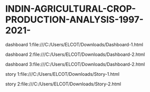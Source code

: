 # INDIN-AGRICULTURAL-CROP-PRODUCTION-ANALYSIS-1997-2021-

dashboard 1:file:///C:/Users/ELCOT/Downloads/Dashboard-1.html

dashboard 2:file:///C:/Users/ELCOT/Downloads/Dashboard-2.html

dashboard 3:file:///C:/Users/ELCOT/Downloads/Dashboard-2.html

story 1:file:///C:/Users/ELCOT/Downloads/Story-1.html


story 2:file:///C:/Users/ELCOT/Downloads/Story-2.html




